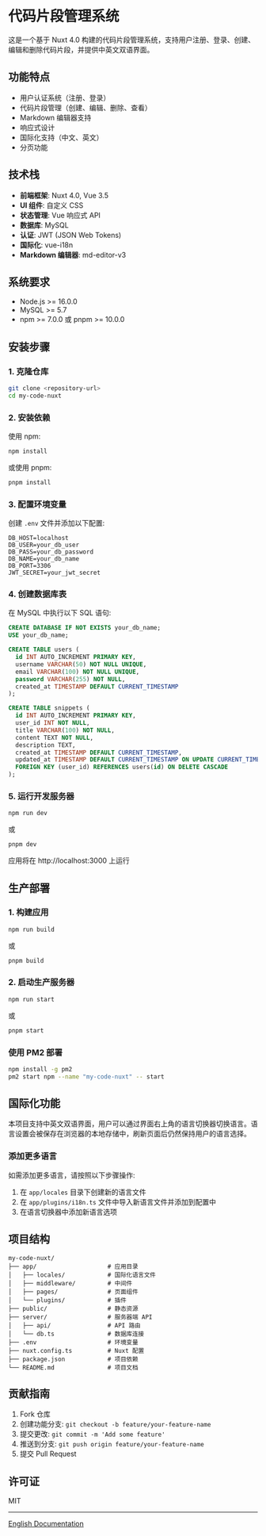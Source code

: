 # 代码片段管理系统

这是一个基于 Nuxt 4.0 构建的代码片段管理系统，支持用户注册、登录、创建、编辑和删除代码片段，并提供中英文双语界面。

## 功能特点

- 用户认证系统（注册、登录）
- 代码片段管理（创建、编辑、删除、查看）
- Markdown 编辑器支持
- 响应式设计
- 国际化支持（中文、英文）
- 分页功能

## 技术栈

- **前端框架**: Nuxt 4.0, Vue 3.5
- **UI 组件**: 自定义 CSS
- **状态管理**: Vue 响应式 API
- **数据库**: MySQL
- **认证**: JWT (JSON Web Tokens)
- **国际化**: vue-i18n
- **Markdown 编辑器**: md-editor-v3

## 系统要求

- Node.js >= 16.0.0
- MySQL >= 5.7
- npm >= 7.0.0 或 pnpm >= 10.0.0

## 安装步骤

### 1. 克隆仓库

```bash
git clone <repository-url>
cd my-code-nuxt
```

### 2. 安装依赖

使用 npm:
```bash
npm install
```

或使用 pnpm:
```bash
pnpm install
```

### 3. 配置环境变量

创建 `.env` 文件并添加以下配置:

```
DB_HOST=localhost
DB_USER=your_db_user
DB_PASS=your_db_password
DB_NAME=your_db_name
DB_PORT=3306
JWT_SECRET=your_jwt_secret
```

### 4. 创建数据库表

在 MySQL 中执行以下 SQL 语句:

```sql
CREATE DATABASE IF NOT EXISTS your_db_name;
USE your_db_name;

CREATE TABLE users (
  id INT AUTO_INCREMENT PRIMARY KEY,
  username VARCHAR(50) NOT NULL UNIQUE,
  email VARCHAR(100) NOT NULL UNIQUE,
  password VARCHAR(255) NOT NULL,
  created_at TIMESTAMP DEFAULT CURRENT_TIMESTAMP
);

CREATE TABLE snippets (
  id INT AUTO_INCREMENT PRIMARY KEY,
  user_id INT NOT NULL,
  title VARCHAR(100) NOT NULL,
  content TEXT NOT NULL,
  description TEXT,
  created_at TIMESTAMP DEFAULT CURRENT_TIMESTAMP,
  updated_at TIMESTAMP DEFAULT CURRENT_TIMESTAMP ON UPDATE CURRENT_TIMESTAMP,
  FOREIGN KEY (user_id) REFERENCES users(id) ON DELETE CASCADE
);
```

### 5. 运行开发服务器

```bash
npm run dev
```

或

```bash
pnpm dev
```

应用将在 http://localhost:3000 上运行

## 生产部署

### 1. 构建应用

```bash
npm run build
```

或

```bash
pnpm build
```

### 2. 启动生产服务器

```bash
npm run start
```

或

```bash
pnpm start
```

### 使用 PM2 部署

```bash
npm install -g pm2
pm2 start npm --name "my-code-nuxt" -- start
```

## 国际化功能

本项目支持中英文双语界面，用户可以通过界面右上角的语言切换器切换语言。语言设置会被保存在浏览器的本地存储中，刷新页面后仍然保持用户的语言选择。

### 添加更多语言

如需添加更多语言，请按照以下步骤操作:

1. 在 `app/locales` 目录下创建新的语言文件
2. 在 `app/plugins/i18n.ts` 文件中导入新语言文件并添加到配置中
3. 在语言切换器中添加新语言选项

## 项目结构

```
my-code-nuxt/
├── app/                    # 应用目录
│   ├── locales/            # 国际化语言文件
│   ├── middleware/         # 中间件
│   ├── pages/              # 页面组件
│   └── plugins/            # 插件
├── public/                 # 静态资源
├── server/                 # 服务器端 API
│   ├── api/                # API 路由
│   └── db.ts               # 数据库连接
├── .env                    # 环境变量
├── nuxt.config.ts          # Nuxt 配置
├── package.json            # 项目依赖
└── README.md               # 项目文档
```

## 贡献指南

1. Fork 仓库
2. 创建功能分支: `git checkout -b feature/your-feature-name`
3. 提交更改: `git commit -m 'Add some feature'`
4. 推送到分支: `git push origin feature/your-feature-name`
5. 提交 Pull Request

## 许可证

MIT

---

[English Documentation](./README.en.md)